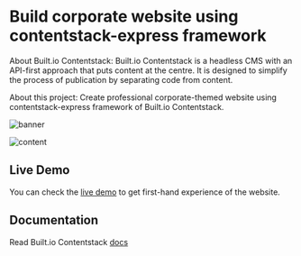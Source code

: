 # Build corporate website using contentstack-express framework

About Built.io Contentstack: Built.io Contentstack is a headless CMS with an API-first approach that puts content at the centre. It is designed to simplify the process of publication by separating code from content.

About this project: Create professional corporate-themed website using contentstack-express framework of Built.io Contentstack.


![banner](https://api.contentstack.io/v2/uploads/5928230ab9de65fe44bf8660/download "banner.png")

![content](https://api.contentstack.io/v2/uploads/59282326df52ae9f576f232a/download "content.png")


## Live Demo

You can check the [live demo](http://csexcorporatetheme.builtapp.io/) to get first-hand experience of the website.


## Documentation

Read Built.io Contentstack [docs](https://contentstackdocs.built.io)